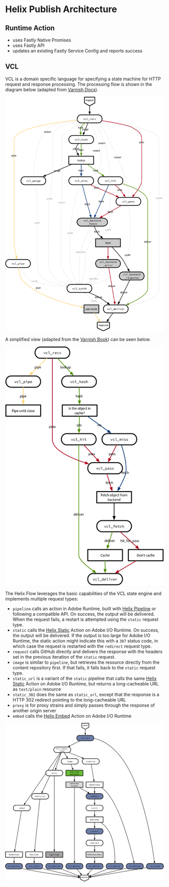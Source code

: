 # Helix Publish Architecture

## Runtime Action

- uses Fastly Native Promises
- uses Fastly API
- updates an existing Fastly Service Config and reports success

## VCL

VCL is a domain specific language for specifying a state machine for HTTP request and response processing. The processing flow is shown in the diagram below (adapted from [Varnish Docs](https://github.com/jensens/varnish-docs/blob/master/varnish-vcl-flow.svg)).

![Complete VCL Flow](./vcl/Complete%20VCL%20Flow.svg)

A simplified view (adapted from the [Varnish Book](https://book.varnish-software.com/3.0/VCL_Basics.html#vcl-request-flow)) can be seen below.

![Core VCL Flow](./vcl/Core%20VCL%20Flow.svg)

The Helix Flow leverages the basic capabilities of the VCL state engine and implements multiple request types:

- `pipeline` calls an action in Adobe Runtime, built with [Helix Pipeline](https://github.com/adobe/helix-pipeline/) or following a compatible API. On success, the output will be delivered. When the request fails, a restart is attempted using the `static` request type.
- `static` calls the [Helix Static](https://github.com/adobe/helix-static/) Action on Adobe I/O Runtime. On success, the output will be delivered. If the output is too large for Adobe I/O Runtime, the static action might indicate this with a `307` status code, in which case the request is restarted with the `redirect` request type.
- `request` calls GitHub directly and delivers the response with the headers set in the previous iteration of the `static` request.
- `image` is similar to `pipeline`, but retrieves the resource directly from the content repository first. If that fails, it falls back to the `static` request type.
- `static_url` is a variant of the `static` pipeline that calls the same [Helix Static](https://github.com/adobe/helix-static/) Action on Adobe I/O Runtime, but returns a long-cacheable URL as `text/plain` resource
- `static_302` does the same as `static_url`, except that the response is a HTTP 302 redirect pointing to the long-cacheable URL
- `proxy` is for proxy strains and simply passes through the response of another origin server
- `embed` calls the [Helix Embed](https://github.com/adobe/helix-embed/) Action on Adobe I/O Runtime

![Helix Flow](./vcl/Helix%20Flow.svg)